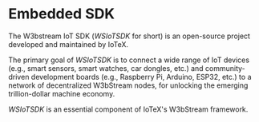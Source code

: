 # Embedded SDK

The W3bstream IoT SDK (_WSIoTSDK_ for short) is an open-source project developed and maintained by IoTeX.&#x20;

The primary goal of _WSIoTSDK_ is to connect a wide range of IoT devices (e.g., smart sensors, smart watches, car dongles, etc.) and community-driven development boards (e.g., Raspberry Pi, Arduino, ESP32, etc.) to a network of decentralized W3bStream nodes, for unlocking the emerging trillion-dollar machine economy.&#x20;

_WSIoTSDK_ is an essential component of IoTeX's W3bStream framework.
